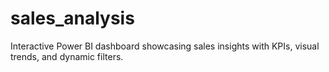 # sales_analysis
Interactive Power BI dashboard showcasing sales insights with KPIs, visual trends, and dynamic filters.
